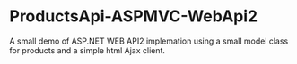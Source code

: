# ProductsApi-ASPMVC-WebApi2
A small demo of ASP.NET WEB API2 implemation using a small model class for products and a simple html Ajax client.
